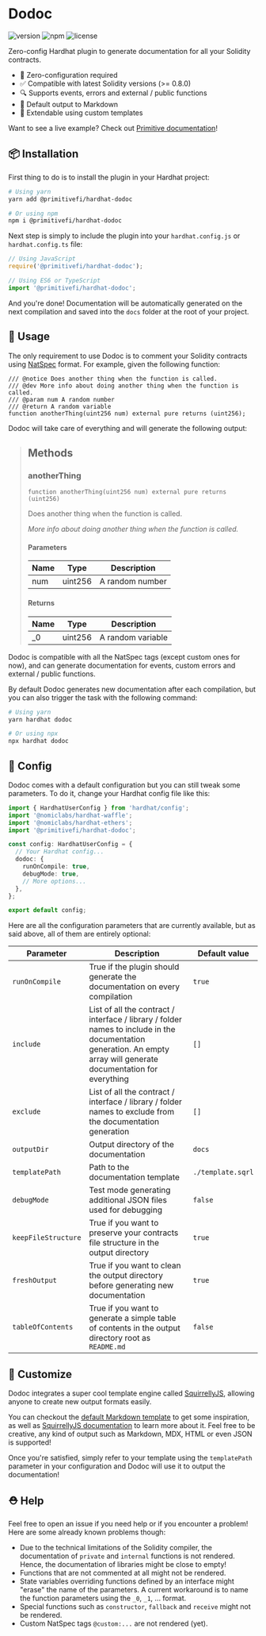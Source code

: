 # Dodoc

![version](https://img.shields.io/npm/v/@primitivefi/hardhat-dodoc) ![npm](https://img.shields.io/npm/dt/@primitivefi/hardhat-dodoc) ![license](https://img.shields.io/npm/l/@primitivefi/hardhat-dodoc)

Zero-config Hardhat plugin to generate documentation for all your Solidity contracts.

- 🤪 Zero-configuration required
- ✅ Compatible with latest Solidity versions (>= 0.8.0)
- 🔍 Supports events, errors and external / public functions
- 📖 Default output to Markdown
- 🔧 Extendable using custom templates

Want to see a live example? Check out [Primitive documentation](https://docs.primitive.finance/)!

## 📦 Installation

First thing to do is to install the plugin in your Hardhat project:

```bash
# Using yarn
yarn add @primitivefi/hardhat-dodoc

# Or using npm
npm i @primitivefi/hardhat-dodoc
```

Next step is simply to include the plugin into your `hardhat.config.js` or `hardhat.config.ts` file:

```typescript
// Using JavaScript
require('@primitivefi/hardhat-dodoc');

// Using ES6 or TypeScript
import '@primitivefi/hardhat-dodoc';
```

And you're done! Documentation will be automatically generated on the next compilation and saved into the `docs` folder at the root of your project.

## 📝 Usage

The only requirement to use Dodoc is to comment your Solidity contracts using [NatSpec](https://docs.soliditylang.org/en/v0.8.9/natspec-format.html) format. For example, given the following function:

```solidity
/// @notice Does another thing when the function is called.
/// @dev More info about doing another thing when the function is called.
/// @param num A random number
/// @return A random variable
function anotherThing(uint256 num) external pure returns (uint256);
```

Dodoc will take care of everything and will generate the following output:

> ## Methods
>
> ### anotherThing
>
> ```solidity
> function anotherThing(uint256 num) external pure returns (uint256)
> ```
>
> Does another thing when the function is called.
>
> *More info about doing another thing when the function is called.*
>
> #### Parameters
>
> | Name | Type | Description |
> |---|---|---|
> | num | uint256 | A random number |
>
> #### Returns
>
> | Name | Type | Description |
> |---|---|---|
> | _0 | uint256 | A random variable |

Dodoc is compatible with all the NatSpec tags (except custom ones for now), and can generate documentation for events, custom errors and external / public functions.

By default Dodoc generates new documentation after each compilation, but you can also trigger the task with the following command:

```bash
# Using yarn
yarn hardhat dodoc

# Or using npx
npx hardhat dodoc
```

## 🔧 Config

Dodoc comes with a default configuration but you can still tweak some parameters. To do it, change your Hardhat config file like this:

```typescript
import { HardhatUserConfig } from 'hardhat/config';
import '@nomiclabs/hardhat-waffle';
import '@nomiclabs/hardhat-ethers';
import '@primitivefi/hardhat-dodoc';

const config: HardhatUserConfig = {
  // Your Hardhat config...
  dodoc: {
    runOnCompile: true,
    debugMode: true,
    // More options...
  },
};

export default config;
```

Here are all the configuration parameters that are currently available, but as said above, all of them are entirely optional:

| Parameter           | Description                                                                                                                                                | Default value     |
|---------------------|------------------------------------------------------------------------------------------------------------------------------------------------------------|-------------------|
| `runOnCompile`      | True if the plugin should generate the documentation on every compilation                                                                                  | `true`            |
| `include`           | List of all the contract / interface / library / folder names to include in the documentation generation. An empty array will generate documentation for everything | `[]`              |
| `exclude`           | List of all the contract / interface / library / folder names to exclude from the documentation generation                                                          | `[]`              |
| `outputDir`         | Output directory of the documentation                                                                                                                      | `docs`            |
| `templatePath`      | Path to the documentation template                                                                                                                         | `./template.sqrl` |
| `debugMode`          | Test mode generating additional JSON files used for debugging                                                                                              | `false`           |
| `keepFileStructure` | True if you want to preserve your contracts file structure in the output directory                                                                                                 | `true`            |
| `freshOutput` | True if you want to clean the output directory before generating new documentation | `true` |
| `tableOfContents` | True if you want to generate a simple table of contents in the output directory root as `README.md` | `false` |

## 💅 Customize

Dodoc integrates a super cool template engine called [SquirrellyJS](https://github.com/squirrellyjs/squirrelly), allowing anyone to create new output formats easily.

You can checkout the [default Markdown template](https://) to get some inspiration, as well as [SquirrellyJS documentation](https://squirrelly.js.org/docs) to learn more about it. Feel free to be creative, any kind of output such as Markdown, MDX, HTML or even JSON is supported!

Once you're satisfied, simply refer to your template using the `templatePath` parameter in your configuration and Dodoc will use it to output the documentation!

## ⛑ Help

Feel free to open an issue if you need help or if you encounter a problem! Here are some already known problems though:
- Due to the technical limitations of the Solidity compiler, the documentation of `private` and `internal` functions is not rendered. Hence, the documentation of libraries might be close to empty!
- Functions that are not commented at all might not be rendered.
- State variables overriding functions defined by an interface might "erase" the name of the parameters. A current workaround is to name the function parameters using the `_0`, `_1`, ... format.
- Special functions such as `constructor`, `fallback` and `receive` might not be rendered.
- Custom NatSpec tags `@custom:...` are not rendered (yet).
